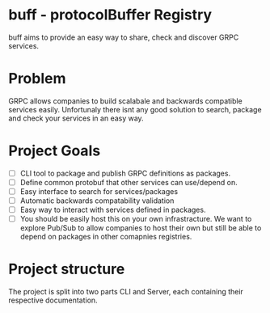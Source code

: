 # buff - protocolBuffer Registry
buff aims to provide an easy way to share, check and discover GRPC services.

# Problem
GRPC allows companies to build scalabale and backwards compatible services easily. Unfortunaly there isnt any good solution to search, package and check your services in an easy way.

# Project Goals

- [ ] CLI tool to package and publish GRPC definitions as packages.
- [ ] Define common protobuf that other services can use/depend on.
- [ ] Easy interface to search for services/packages
- [ ] Automatic backwards compatability validation
- [ ] Easy way to interact with services defined in packages.
- [ ] You should be easily host this on your own infrastracture. We want to explore Pub/Sub to allow companies to host their own but still be able to depend on packages in other comapnies registries.

# Project structure
The project is split into two parts CLI and Server, each containing their respective documentation.

